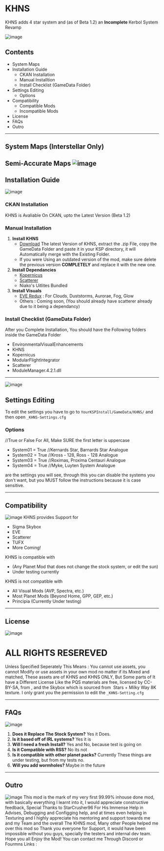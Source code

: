 # KHNS
KHNS adds 4 star system and (as of Beta 1.2) an **Incomplete** Kerbol System Revamp

![image](https://user-images.githubusercontent.com/80014389/168758962-df0a48be-d945-4b37-bdd3-dc5d7271898c.png)
## Contents
- System Maps
- Installation Guide
  - CKAN Installation
  - Manual Installtion
  - Install Checklist (GameData Folder)
- Settings Editing
  - Options
- Compatibility
  - Compatible Mods
  - Incompatible Mods
- License
- FAQs
- Outro
--------------------------------------------------------------------------------------------------
## System Maps (Interstellar Only)
**Semi-Accurate Maps**
![image](https://user-images.githubusercontent.com/80014389/168751342-068d3e07-4405-43e6-abf0-eab2198d4f78.png)
--------------------------------------------------------------------------------------------------
## Installation Guide
![image](https://user-images.githubusercontent.com/80014389/168759288-1b70a57c-b011-4064-9761-e97d1c124af6.png)
### CKAN Installation
KHNS is Avaliable On CKAN, upto the Latest Version (Beta 1.2)
### Manual Installation
1. **Install KHNS**
   - [Download](https://github.com/parkerman-com/KHNS/releases) The latest Version of KHNS, extract the .zip File, copy the GameData Folder and paste it in your KSP directory, it will Automatically merge with the Existing Folder.
   - If you were Using an outdated version of the mod, make sure delete the previous version **COMPLETELY** and replace it with the new one. 
2. **Install Dependancies** 
   - [Kopernicus](https://github.com/Kopernicus/Kopernicus/releases/)
   - [Scatterer](https://spacedock.info/mod/141/Scatterer)
   - Niako's Uitlites Bundled
3. **Install Visuals**
   - [EVE Redux](https://spacedock.info/mod/2631/Environmental%20Visual%20Enhancements%20Redux) : For Clouds, Duststorms, Aurorae, Fog, Glow
   - Others : Coming soon, (You should already have scatterer already due to it being a dependancy)
### Install Checklist (GameData Folder)
After you Complete Installation, You should have the Following folders inside the GameData Folder
- EnvironmentalVisualEnhancements
- KHNS
- Kopernicus
- ModularFlightIntegrator
- Scatterer
- ModuleManager.4.2.1.dll

---------------------------------------------------------------------------------------------------
![image](https://user-images.githubusercontent.com/80014389/168761610-7c706df2-a101-4cf1-8bed-8771f7331026.png)
## Settings Editing
To edit the settings you have to go to `YourKSPInstall/GameData/KHNS/` and then open `_KHNS-Settings.cfg`
### Options
//True or False For All, Make SURE the first letter is uppercase
- System01 = True  //Kernards Star, Barnards Star Analogue 
- System02 = True  //Kross - 128, Ross - 128 Analogue
- System03 = True  //Roximas,  Proxima Centauri Analogue 
- System04 = True  //Myke, Luyten System Analogue

are the settings you will see, through this you can disable the systems you don't want, but you MUST follow the instructions because it is case sensitive.

---------------------------------------------------------------------------------------------------
## Compatibility 
![image](https://user-images.githubusercontent.com/80014389/168761507-b2a6036b-3678-4041-a22d-52ce756f2796.png)
KHNS provides Support for
- Sigma Skybox
- EVE
- Scatterer
- TUFX
- More Coming!

KHNS is compatible with 
- (Any Planet Mod that does not change the stock system, or edit the sun)
- Under  testing currently

KHNS is not compatible with 
- All Visual Mods (AVP, Spectra, etc.)
- Most Planet Mods (Beyond Home, GPP, GEP, etc.)
- Principia (Currently Under testing)

---------------------------------------------------------------------------------------------------
## License
![image](https://user-images.githubusercontent.com/80014389/168762721-ffde8045-5a63-4145-b46c-279cb1ad309c.png)
# ALL RIGHTS RESEREVED

Unless Specified Seperately
This Means : You cannot use assets, you cannot Modify or use assets in your own mod no matter if its Mixed and matched, These assets are of KHNS and KHNS ONLY, But Some parts of It have a Different License Like the PQS materials are free, licensed by CC-BY-SA, from [](https://polyhaven.com/), and the Skybox which is sourced from [](https://www.solarsystemscope.com/textures/) Stars + Milky Way 8K texture. I only grant you the permission to edit the `_KHNS-Setting.cfg`

---------------------------------------------------------------------------------------------------
## FAQs
![image](https://user-images.githubusercontent.com/80014389/168765424-5fd17f87-f07c-471a-9297-dc88d60690f2.png)
1. **Does it Replace The Stock System?**
Yes it Does.
2. **Is it based off of IRL systems?**
Yes it is
3. **Will I need a fresh Install?**
Yes and No, because test is going on
4. **Is it Compatible with RSS?**
No its not
5. **Is it compatible with other planet packs?**
Currently These things are under testing, but from my tests no.
6. **Will you add wormholes?**
Maybe in the future

---------------------------------------------------------------------------------------------------
## Outro 
![image](https://user-images.githubusercontent.com/80014389/168766254-90885677-eacd-4d97-9ccb-c8d2795af480.png)
This mod is the mark of my very first 99.99% inhouse done mod, with basically everything I learnt into it, I would appreciate constructive feedback,
Special Thanks to StarCrusher96 For His Immense Help in Advises, Debugging and Configging help, and at times even helping in Texturing and I highly appreciate his mentoring and support towards me and my Team and the overall The KHNS mod, Many other People helped me over this mod so Thank you everyone for Support, 
it would have been impossible without you guys, specially the testers and internal dev team. Hope you all Enjoy the Mod!
You can contact me Through Discord or Fourmns
Links :
[](https://discord.com/invite/TmtG4zFqgH)
[](https://forum.kerbalspaceprogram.com/index.php?/topic/207835-1121-1123-very-slow-progress-khns-kerbols-humble-neighboring-stars/)
